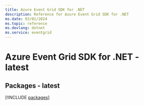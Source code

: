 ```yaml
---
title: Azure Event Grid SDK for .NET
description: Reference for Azure Event Grid SDK for .NET
ms.date: 03/01/2024
ms.topic: reference
ms.devlang: dotnet
ms.service: eventgrid
---
```

# Azure Event Grid SDK for .NET - latest
## Packages - latest
[!INCLUDE [packages](event-grid-index.md)]
